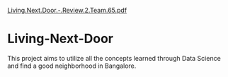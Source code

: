 [Living.Next.Door.-.Review.2.Team.65.pdf](https://github.com/RhythmSanghi23/Living-Next-Door/files/7697519/Living.Next.Door.-.Review.2.Team.65.pdf)

# Living-Next-Door
This project aims to utilize all the concepts learned through Data Science and find a good neighborhood in Bangalore.

